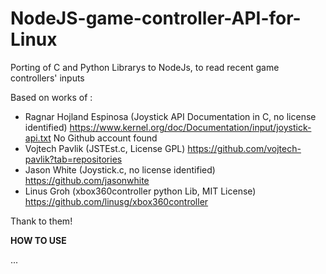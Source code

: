 # NodeJS-game-controller-API-for-Linux
Porting of C and Python Librarys to NodeJs, to read recent game controllers' inputs

Based on works of :
- Ragnar Hojland Espinosa (Joystick API Documentation in C, no license identified)
https://www.kernel.org/doc/Documentation/input/joystick-api.txt
No Github account found
- Vojtech Pavlik (JSTEst.c, License GPL)
 https://github.com/vojtech-pavlik?tab=repositories
- Jason White (Joystick.c, no license identified)
 https://github.com/jasonwhite
- Linus Groh (xbox360controller python Lib, MIT License)
 https://github.com/linusg/xbox360controller

Thank to them!

**HOW TO USE**

 ...
